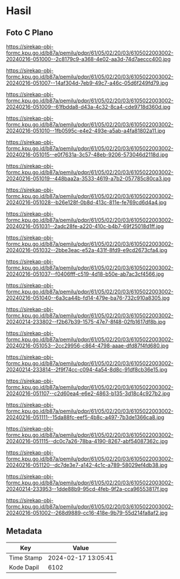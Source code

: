 # Hasil

## Foto C Plano

https://sirekap-obj-formc.kpu.go.id/b87a/pemilu/pdpr/61/05/02/20/03/6105022003002-20240216-051000--2c8179c9-a368-4e02-aa3d-74d7aeccc400.jpg

https://sirekap-obj-formc.kpu.go.id/b87a/pemilu/pdpr/61/05/02/20/03/6105022003002-20240216-051007--14af304d-7eb9-49c7-a46c-05d6f249fd79.jpg

https://sirekap-obj-formc.kpu.go.id/b87a/pemilu/pdpr/61/05/02/20/03/6105022003002-20240216-051009--61fbdda8-d43a-4c32-8ca4-cde9718d360d.jpg

https://sirekap-obj-formc.kpu.go.id/b87a/pemilu/pdpr/61/05/02/20/03/6105022003002-20240216-051010--1fb0595c-e4e2-493e-a5ab-a4fa81802a11.jpg

https://sirekap-obj-formc.kpu.go.id/b87a/pemilu/pdpr/61/05/02/20/03/6105022003002-20240216-051015--e0f7631a-3c57-48eb-9206-573046d2118d.jpg

https://sirekap-obj-formc.kpu.go.id/b87a/pemilu/pdpr/61/05/02/20/03/6105022003002-20240216-051019--448baa2a-3533-4619-a7b2-057785c80ca3.jpg

https://sirekap-obj-formc.kpu.go.id/b87a/pemilu/pdpr/61/05/02/20/03/6105022003002-20240216-051028--b26e128f-0b8d-413c-811e-fe769cd6d4a4.jpg

https://sirekap-obj-formc.kpu.go.id/b87a/pemilu/pdpr/61/05/02/20/03/6105022003002-20240216-051031--2adc28fe-a220-410c-b4b7-69f25018d1ff.jpg

https://sirekap-obj-formc.kpu.go.id/b87a/pemilu/pdpr/61/05/02/20/03/6105022003002-20240216-051032--2bbe3eac-e52a-431f-8fd9-e9cd2673cfa4.jpg

https://sirekap-obj-formc.kpu.go.id/b87a/pemilu/pdpr/61/05/02/20/03/6105022003002-20240216-051037--f0406fff-c519-4d18-b50e-ab7ac3cf4566.jpg

https://sirekap-obj-formc.kpu.go.id/b87a/pemilu/pdpr/61/05/02/20/03/6105022003002-20240216-051040--6a3ca44b-fd14-479e-ba76-732c910a8305.jpg

https://sirekap-obj-formc.kpu.go.id/b87a/pemilu/pdpr/61/05/02/20/03/6105022003002-20240214-233802--f2b67b39-1575-47e7-8f48-02fb1617df8b.jpg

https://sirekap-obj-formc.kpu.go.id/b87a/pemilu/pdpr/61/05/02/20/03/6105022003002-20240216-051053--2cc29956-c864-4798-aaae-dfd87f4fd680.jpg

https://sirekap-obj-formc.kpu.go.id/b87a/pemilu/pdpr/61/05/02/20/03/6105022003002-20240214-233814--2f9f74cc-c094-4a54-8d8c-91df8cb36e15.jpg

https://sirekap-obj-formc.kpu.go.id/b87a/pemilu/pdpr/61/05/02/20/03/6105022003002-20240216-051107--c2d60ea4-e6e2-4863-b135-3d18c4c927b2.jpg

https://sirekap-obj-formc.kpu.go.id/b87a/pemilu/pdpr/61/05/02/20/03/6105022003002-20240216-051111--15da88fc-eef5-4b8c-a497-7b3de1366ca8.jpg

https://sirekap-obj-formc.kpu.go.id/b87a/pemilu/pdpr/61/05/02/20/03/6105022003002-20240216-051115--dc0c7a26-78ba-4190-8267-abf54087362c.jpg

https://sirekap-obj-formc.kpu.go.id/b87a/pemilu/pdpr/61/05/02/20/03/6105022003002-20240216-051120--dc7de3e7-a142-4c1c-a789-58029ef4db38.jpg

https://sirekap-obj-formc.kpu.go.id/b87a/pemilu/pdpr/61/05/02/20/03/6105022003002-20240214-233953--1dde88b9-95cd-4feb-9f2a-cca96553817f.jpg

https://sirekap-obj-formc.kpu.go.id/b87a/pemilu/pdpr/61/05/02/20/03/6105022003002-20240216-051002--268d9889-cc16-418e-9b79-55d214fa8af2.jpg


## Metadata

| Key        | Value               |
| ---------- | ------------------- |
| Time Stamp | 2024-02-17 13:05:41 |
| Kode Dapil | 6102                |




